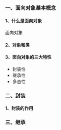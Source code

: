 ### 一、面向对象基本概念

#### 1、什么是面向对象

面向对象

#### 2、对象和类

#### 3、面向对象的三大特性

- 封装性
- 继承性
- 多态性

### 二、封装

#### 1、封装的作用



### 三、继承

